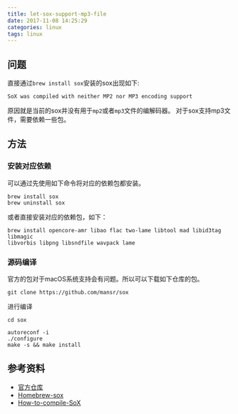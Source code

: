 ```yaml
---
title: let-sox-support-mp3-file
date: 2017-11-08 14:25:29
categories: linux
tags: linux
---
```


## 问题
直接通过`brew install sox`安装的sox出现如下:

```shell
SoX was compiled with neither MP2 nor MP3 encoding support
```
原因就是当前的sox并没有用于`mp2`或者`mp3`文件的编解码器。
对于sox支持mp3文件，需要依赖一些包。

<!--more -->

## 方法

### 安装对应依赖

可以通过先使用如下命令将对应的依赖包都安装。

``` shell
brew install sox
brew uninstall sox
```

或者直接安装对应的依赖包，如下：

``` shell
brew install opencore-amr libao flac two-lame libtool mad libid3tag libmagic
libvorbis libpng libsndfile wavpack lame
```

### 源码编译 

官方的包对于macOS系统支持会有问题。所以可以下载如下仓库的包。

``` shell
git clone https://github.com/mansr/sox
```

进行编译

``` shell
cd sox

autoreconf -i
./configure
make -s && make install 
```


## 参考资料

- [官方仓库](https://sourceforge.net/projects/sox/)
- [Homebrew-sox](http://formulae.brew.sh/formula/sox)
- [How-to-compile-SoX](https://audiodigitale.eu/?p=25)
